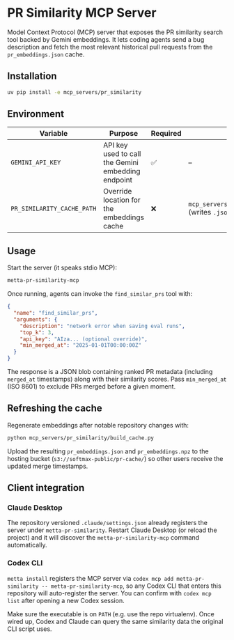 # PR Similarity MCP Server

Model Context Protocol (MCP) server that exposes the PR similarity search tool backed by Gemini embeddings. It lets
coding agents send a bug description and fetch the most relevant historical pull requests from the `pr_embeddings.json`
cache.

## Installation

```bash
uv pip install -e mcp_servers/pr_similarity
```

## Environment

| Variable                   | Purpose                                            | Required | Default                                                                   |
| -------------------------- | -------------------------------------------------- | -------- | ------------------------------------------------------------------------- |
| `GEMINI_API_KEY`           | API key used to call the Gemini embedding endpoint | ✅       | –                                                                         |
| `PR_SIMILARITY_CACHE_PATH` | Override location for the embeddings cache         | ❌       | `mcp_servers/pr_similarity/cache/pr_embeddings` (writes `.json` + `.npz`) |

## Usage

Start the server (it speaks stdio MCP):

```bash
metta-pr-similarity-mcp
```

Once running, agents can invoke the `find_similar_prs` tool with:

```json
{
  "name": "find_similar_prs",
  "arguments": {
    "description": "network error when saving eval runs",
    "top_k": 3,
    "api_key": "AIza... (optional override)",
    "min_merged_at": "2025-01-01T00:00:00Z"
  }
}
```

The response is a JSON blob containing ranked PR metadata (including `merged_at` timestamps) along with their similarity
scores. Pass `min_merged_at` (ISO 8601) to exclude PRs merged before a given moment.

## Refreshing the cache

Regenerate embeddings after notable repository changes with:

```bash
python mcp_servers/pr_similarity/build_cache.py
```

Upload the resulting `pr_embeddings.json` and `pr_embeddings.npz` to the hosting bucket
(`s3://softmax-public/pr-cache/`) so other users receive the updated merge timestamps.

## Client integration

### Claude Desktop

The repository versioned `.claude/settings.json` already registers the server under `metta-pr-similarity`. Restart
Claude Desktop (or reload the project) and it will discover the `metta-pr-similarity-mcp` command automatically.

### Codex CLI

`metta install` registers the MCP server via `codex mcp add metta-pr-similarity -- metta-pr-similarity-mcp`, so any
Codex CLI that enters this repository will auto-register the server. You can confirm with `codex mcp list` after opening
a new Codex session.

Make sure the executable is on `PATH` (e.g. use the repo virtualenv). Once wired up, Codex and Claude can query the same
similarity data the original CLI script uses.
